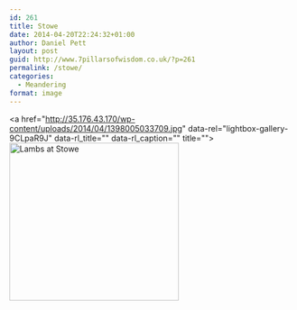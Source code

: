 ```yaml
---
id: 261
title: Stowe
date: 2014-04-20T22:24:32+01:00
author: Daniel Pett
layout: post
guid: http://www.7pillarsofwisdom.co.uk/?p=261
permalink: /stowe/
categories:
  - Meandering
format: image
---
```

<a href="http://35.176.43.170/wp-content/uploads/2014/04/1398005033709.jpg" data-rel="lightbox-gallery-9CLpaR9J" data-rl\_title="" data-rl\_caption="" title=""><img class="alignleft size-medium wp-image-262" src="http://35.176.43.170/wp-content/uploads/2014/04/1398005033709-300x280.jpg" alt="Lambs at Stowe" width="300" height="280" srcset="https://museologi.st/wp-content/uploads/2014/04/1398005033709-300x280.jpg 300w, https://museologi.st/wp-content/uploads/2014/04/1398005033709.jpg 653w" sizes="(max-width: 300px) 100vw, 300px" /></a>